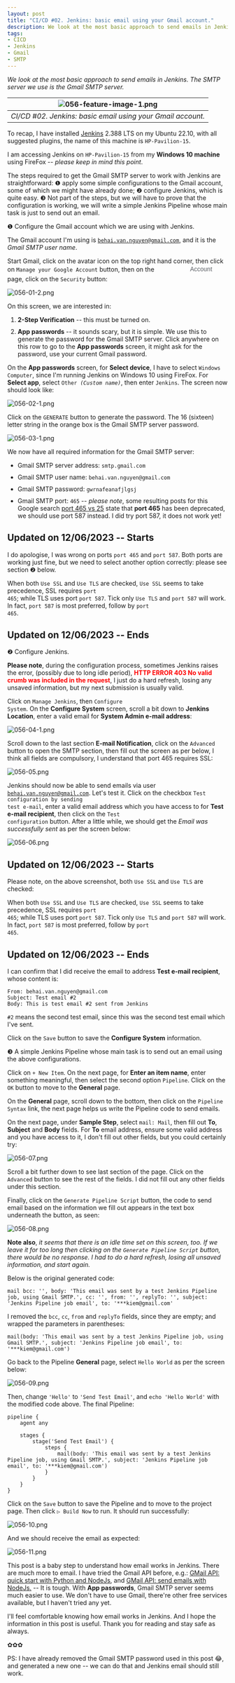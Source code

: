 ```yaml
---
layout: post
title: "CI/CD #02. Jenkins: basic email using your Gmail account."
description: We look at the most basic approach to send emails in Jenkins. The SMTP server we use is the Gmail SMTP server.
tags:
- CICD
- Jenkins
- Gmail
- SMTP
---
```


*We look at the most basic approach to send emails in Jenkins. The SMTP server we use is the Gmail SMTP server.*

| ![056-feature-image-1.png](https://behainguyen.files.wordpress.com/2023/02/056-feature-image-1.png) |
|:--:|
| *CI/CD #02. Jenkins: basic email using your Gmail account.* |

To recap, I have installed 
<a href="https://www.jenkins.io/" title="Jenkins" target="_blank">Jenkins</a> 
2.388 LTS on my Ubuntu 22.10, with all suggested plugins, the name of this machine 
is <code>HP-Pavilion-15</code>. 

I am accessing Jenkins on <code>HP-Pavilion-15</code> from my <strong>Windows 10 
machine</strong> using FireFox -- <em>please keep in mind this point</em>.

The steps required to get the Gmail SMTP server to work with Jenkins are straightforward:
❶ apply some simple configurations to the Gmail account, 
some of which we might have already done; ❷ configure Jenkins, which is quite easy. 
❸ Not part of the steps, but we will have to prove that the configuration is working,
we will write a simple Jenkins Pipeline whose main task is just to send out
an email. 

❶ Configure the Gmail account which we are using with Jenkins.

The Gmail account I'm using is <code>behai.van.nguyen@gmail.com</code>,
and it is the <em>Gmail SMTP user name</em>.

Start Gmail, click on the avatar icon on the top right hand corner, then 
click on <code>Manage your Google Account</code> button, then on the 
<span style="content: url('https://www.gstatic.com/images/branding/googlelogo/svg/googlelogo_clr_74x24px.svg');display: inline-block; height: 24px; width: 74px;vertical-align: middle;"></span>
<span style="color: #5f6368;opacity: 1;display: inline-block;font-family: 'Product Sans',Arial,sans-serif;font-size:1em;line-height: 24px;position: relative;top: -1.5px;vertical-align: middle;text-rendering: optimizeLegibility;">Account</span>
page, click on the <code>Security</code> button:

![056-01-2.png](https://behainguyen.files.wordpress.com/2023/02/056-01-2.png)

On this screen, we are interested in:

<ol>
<li style="margin-top:10px;">
<strong>2-Step Verification</strong> -- this must be turned on.
</li>
<li style="margin-top:10px;">
<strong>App passwords</strong> -- it sounds scary, but it is simple. 
We use this to generate the password for the Gmail SMTP server. 
Click anywhere on this row to go to the <strong>App passwords</strong> 
screen, it might ask for the password, use your current Gmail password.
</li>
</ol>

On the <strong>App passwords</strong> screen, for <strong>Select device</strong>,
I have to select <code>Windows Computer</code>, since I'm running Jenkins on 
Windows 10 using FireFox. For <strong>Select app</strong>, select 
<code>Other <em>(Custom name)</em></code>, then enter <code>Jenkins</code>.
The screen now should look like:

![056-02-1.png](https://behainguyen.files.wordpress.com/2023/02/056-02-1.png)

Click on the <code>GENERATE</code> button to generate the password. 
The 16 (sixteen) letter string in the orange box is the Gmail SMTP
server password.

![056-03-1.png](https://behainguyen.files.wordpress.com/2023/02/056-03-1.png)

We now have all required information for the Gmail SMTP server:

<ul>
<li style="margin-top:10px;">
Gmail SMTP server address: <code>smtp.gmail.com</code>
</li>
<li style="margin-top:10px;">
Gmail SMTP user name: <code>behai.van.nguyen@gmail.com</code>
</li>
<li style="margin-top:10px;">
Gmail SMTP password: <code>gwrnafeanafjlgsj</code>
</li>
<li style="margin-top:10px;">
Gmail SMTP port: <code>465</code> -- <em>please note</em>, 
some resulting posts for this Google search 
<a href="https://www.google.com/search?q=port+465+vs+25&sxsrf=AJOqlzUN4jZNHU8pi2tAiO4MZsThrY06WQ%3A1675386667199&ei=K1_cY7_pC7Hu4-EP0vugkAg&oq=port+465+vs&gs_lcp=Cgxnd3Mtd2l6LXNlcnAQAxgBMgUIABCABDIFCAAQgAQyBggAEBYQHjIGCAAQFhAeMgYIABAWEB4yCAgAEBYQHhAKOgoIABBHENYEELADOgcIABCwAxBDOgQIIxAnOgsIABCABBCxAxCDAToICAAQsQMQgwE6CwguEIAEELEDEIMBOggIABCABBCxAzoFCAAQkQI6EQguEIAEELEDEIMBEMcBENEDOggILhCxAxCDAToOCC4QgAQQsQMQxwEQrwE6CAguEIAEENQCOgUILhCABDoICC4QgAQQsQM6BAgAEEM6CwguEIAEELEDENQCOgsILhCABBDHARCvAToLCC4QsQMQgwEQ1AI6CAgAEIAEEMsBOgUIABCGA0oECEEYAEoECEYYAFD0BViHK2C1OWgBcAF4AYABygSIAZMTkgELMC44LjEuMS4wLjGYAQCgAQHIAQrAAQE&sclient=gws-wiz-serp"
title="Google search: port 465 vs 25" target="_blank">port 465 vs 25</a>
state that <strong>port 465</strong> has been deprecated, we should use port 587 instead.
I did try port 587, it does not work yet!
</li>
</ul>

## Updated on 12/06/2023 -- Starts

I do apologise, I was wrong on ports <code>port 465</code> and <code>port 587</code>. Both ports are working just fine, but we need to select another option correctly: please see section ❷ below.

When both <code>Use SSL</code> and <code>Use TLS</code> are checked, <code>Use SSL</code> seems to take precedence, SSL requires <code>port 465</code>; while TLS uses port <code>port 587</code>. Tick only <code>Use TLS</code> and <code>port 587</code> will work. In fact, <code>port 587</code> is most preferred, follow by <code>port 465</code>.

## Updated on 12/06/2023 -- Ends

❷ Configure Jenkins.

<strong>Please note</strong>, during the configuration process, sometimes 
Jenkins raises the error, (possibly due to long idle period), 
<strong style="color:red;">HTTP ERROR 403 No valid crumb was included in the 
request</strong>, I just do a hard refresh, losing any unsaved information, 
but my next submission is usually valid.

Click on <code>Manage Jenkins</code>, then <code>Configure System</code>. On
the <strong>Configure System</strong> screen, scroll a bit down to 
<strong>Jenkins Location</strong>, enter a valid email for <strong>System 
Admin e-mail address</strong>:

![056-04-1.png](https://behainguyen.files.wordpress.com/2023/02/056-04-1.png)

Scroll down to the last section <strong>E-mail Notification</strong>, click on
the <code>Advanced</code> button to open the SMTP section, then fill out
the screen as per below, I think all fields are compulsory, I understand that
port 465 requires SSL:

![056-05.png](https://behainguyen.files.wordpress.com/2023/02/056-05.png)

Jenkins should now be able to send emails via user <code>behai.van.nguyen@gmail.com</code>.
Let's test it. Click on the checkbox <code>Test configuration by sending test e-mail</code>, 
enter a valid email address which you have access to for <strong>Test e-mail recipient</strong>,
then click on the <code>Test configuration</code> button. After a little while, we should get 
the <em>Email was successfully sent</em> as per the screen below:

![056-06.png](https://behainguyen.files.wordpress.com/2023/02/056-06.png)

## Updated on 12/06/2023 -- Starts

Please note, on the above screenshot, both <code>Use SSL</code> and <code>Use TLS</code> are checked:

When both <code>Use SSL</code> and <code>Use TLS</code> are checked, <code>Use SSL</code> seems to take precedence, SSL requires <code>port 465</code>; while TLS uses port <code>port 587</code>. Tick only <code>Use TLS</code> and <code>port 587</code> will work. In fact, <code>port 587</code> is most preferred, follow by <code>port 465</code>.

## Updated on 12/06/2023 -- Ends

I can confirm that I did receive the email to address <strong>Test e-mail recipient</strong>,
whose content is:

```
From: behai.van.nguyen@gmail.com 
Subject: Test email #2
Body: This is test email #2 sent from Jenkins
```

<code>#2</code> means the second test email, since this was the second test
email which I've sent.

Click on the <code>Save</code> button to save the 
<strong>Configure System</strong> information.

❸ A simple Jenkins Pipeline whose main task is to send out an email using the 
above configurations.

Click on <code>+ New Item</code>. On the next page, for 
<strong>Enter an item name</strong>, enter something meaningful, 
then select the second option <code>Pipeline</code>. Click on the <code>OK</code> 
button to move to the <strong>General</strong> page.

On the <strong>General</strong> page, scroll down to the bottom, then click on
the <code>Pipeline Syntax</code> link, the next page helps us write the Pipeline
code to send emails. 

On the next page, under 
<strong>Sample Step</strong>, select <code>mail: Mail</code>, then fill out
<strong>To</strong>, <strong>Subject</strong> and <strong>Body</strong> fields.
For <strong>To</strong> email address, ensure some valid address and 
you have access to it, I don't fill out other fields, but you could certainly
try:

![056-07.png](https://behainguyen.files.wordpress.com/2023/02/056-07.png)

Scroll a bit further down to see last section of the page.
Click on the <code>Advanced</code> button to see the rest of the fields.
I did not fill out any other fields under this section.

Finally, click on the <code>Generate Pipeline Script</code> button, 
the code to send email based on the information we fill out appears in the 
text box underneath the button, as seen:

![056-08.png](https://behainguyen.files.wordpress.com/2023/02/056-08.png)

<strong>Note also</strong>, <em>it seems that there is an idle
time set on this screen, too. If we leave it for too long then
clicking on the <code>Generate Pipeline Script</code> button, 
there would be no response. I had to do a hard refresh, losing
all unsaved information, and start again.</em>

Below is the original generated code:

```
mail bcc: '', body: 'This email was sent by a test Jenkins Pipeline job, using Gmail SMTP.', cc: '', from: '', replyTo: '', subject: 'Jenkins Pipeline job email', to: '***kiem@gmail.com'
```

I removed the <code>bcc</code>, <code>cc</code>, <code>from</code> and
<code>replyTo</code> fields, since they are empty; and wrapped the parameters 
in parentheses:

```
mail(body: 'This email was sent by a test Jenkins Pipeline job, using Gmail SMTP.', subject: 'Jenkins Pipeline job email', to: '***kiem@gmail.com')
```

Go back to the Pipeline <strong>General</strong> page, select 
<code>Hello World</code> as per the screen below:

![056-09.png](https://behainguyen.files.wordpress.com/2023/02/056-09.png)

Then, change <code>'Hello'</code> to <code>'Send Test Email'</code>,
and <code>echo 'Hello World'</code> with the modified code above. The 
final Pipeline:

```
pipeline {
    agent any

    stages {
        stage('Send Test Email') {
            steps {
                mail(body: 'This email was sent by a test Jenkins Pipeline job, using Gmail SMTP.', subject: 'Jenkins Pipeline job email', to: '***kiem@gmail.com')
            }
        }
    }
}
```

Click on the <code>Save</code> button to save the Pipeline and to 
move to the project page. Then click <code>▷ Build Now</code> to 
run. It should run successfully:

![056-10.png](https://behainguyen.files.wordpress.com/2023/02/056-10.png)

And we should receive the email as expected:

![056-11.png](https://behainguyen.files.wordpress.com/2023/02/056-11.png)

This post is a baby step to understand how email works in Jenkins. There are much
more to email. I have tried the Gmail API before, e.g.:
<a href="https://behainguyen.wordpress.com/2022/05/09/gmail-api-quick-start-with-python-and-nodejs/"
title="GMail API: quick start with Python and NodeJs." target="_blank">GMail API: quick start with Python and NodeJs</a>, 
and 
<a href="https://behainguyen.wordpress.com/2022/05/11/gmail-api-send-emails-with-nodejs/" 
title="GMail API: send emails with NodeJs." target="_blank">GMail API: send emails with NodeJs.</a>
-- It is tough. With <strong>App passwords</strong>, Gmail SMTP server seems much easier to use.
We don't have to use Gmail, there're other free services available, but I haven't tried any yet.

I'll feel comfortable knowing how email works in Jenkins. And I hope the information in 
this post is useful. Thank you for reading and stay safe as always.

✿✿✿

PS: I have already removed the Gmail SMTP password used in this post 😂, and generated
a new one -- we can do that and Jenkins email should still work.